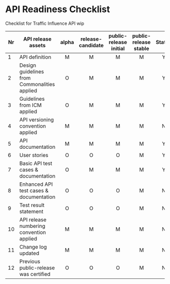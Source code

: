 

# API Readiness Checklist

Checklist for Traffic Influence API wip

| Nr | API release assets  | alpha | release-candidate |  public-release<br>initial | public-release<br> stable | Status | Comments |
|----|----------------------------------------------|:-----:|:-----------------:|:-------:|:------:|:----:|:----:|
|  1 | API definition                               |   M   |         M         |    M    |    M   |   Y  |      |
|  2 | Design guidelines from Commonalities applied |   O   |         M         |    M    |    M   |   Y  |      |
|  3 | Guidelines from ICM applied                  |   O   |         M         |    M    |    M   |   Y  |      |
|  4 | API versioning convention applied            |   M   |         M         |    M    |    M   |   N  |      |
|  5 | API documentation                            |   M   |         M         |    M    |    M   |   Y  |      |
|  6 | User stories                                 |   O   |         O         |    O    |    M   |   Y  |      |
|  7 | Basic API test cases & documentation         |   O   |         M         |    M    |    M   |   Y  |      |
|  8 | Enhanced API test cases & documentation      |   O   |         O         |    O    |    M   |   N  |      |
|  9 | Test result statement                        |   O   |         O         |    O    |    M   |   N  |      |
| 10 | API release numbering convention applied     |   M   |         M         |    M    |    M   |   N  |      |
| 11 | Change log updated                           |   M   |         M         |    M    |    M   |   N  |      |
| 12 | Previous public-release was certified        |   O   |         O         |    O    |    M   |   N  |      |
